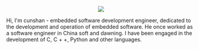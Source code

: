 <p align="center">
<img src="https://user-images.githubusercontent.com/13490001/97367217-f8363e00-1865-11eb-8f20-aa565a75df2e.gif">
</p>

Hi, I'm cunshan  - embedded software development engineer, dedicated to the development and operation of embedded software. He once worked as a software engineer in China soft and dawning. I have been engaged in the development of C, C + +, Python and other languages.

